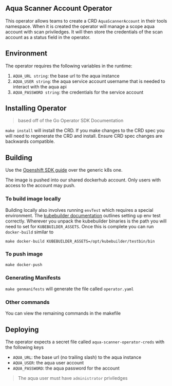 ## Aqua Scanner Account Operator


This operator allows teams to create a CRD `AquaScannerAccount` in their tools namespace. When it is created the operator will manage a scope aqua account with scan priviledges. It will then store the credentials of the scan account as a status field in the operator. 

## Environment

The operator requires the following variables in the runtime:

1. `AQUA_URL string`: the base url to the aqua instance
2. `AQUA_USER string`: the aqua service account username that is needed to interact with the aqua api
3. `AQUA_PASSWORD string`: the credentials for the service account

## Installing Operator

> based off of the Go Operator SDK Documentation

`make install` will install the CRD. If you make changes to the CRD spec you will need to regenerate the CRD and install. Ensure CRD spec changes are backwards compatible. 

## Building

Use the [Openshift SDK guide](https://docs.openshift.com/container-platform/4.8/operators/operator_sdk/golang/osdk-golang-tutorial.html#osdk-bundle-deploy-olm_osdk-golang-tutorial) over the generic k8s one. 

The image is pushed into our shared dockerhub account. Only users with access to the account may push. 

### To build image locally

Building locally also involves running `envTest` which requires a special environment. The [kubebuilder documentation](https://book.kubebuilder.io/reference/envtest.html) outlines setting up env test correctly. Wherever you unpack the kubebuilder binaries is the path you will need to set for `KUBEBUILDER_ASSETS`. Once this is complete you can run `docker-build` similar to

`make docker-build KUBEBUILDER_ASSETS=/opt/kubebuilder/testbin/bin`

### To push image

`make docker-push`

### Generating Manifests

`make genmanifests` will generate the file called `operator.yaml`

### Other commands

You can view the remaining commands in the makefile


## Deploying

The operator expects a secret file called `aqua-scanner-operator-creds` with the following keys

- `AQUA_URL`: the base url (no trailing slash) to the aqua instance
- `AQUA_USER`: the aqua user account
- `AQUA_PASSWORD`: the aqua password for the account

> The aqua user must have `administrator` priviledges